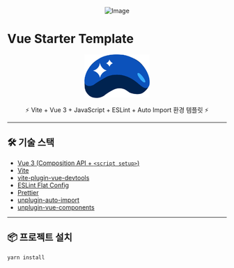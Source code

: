 <p align="center">
<img width="675" alt="Image" src="https://github.com/user-attachments/assets/884a01c9-ded7-431a-a326-5e0437039041" />
</p>

# Vue Starter Template

<p align="center">
  <img alt="Vue Logo" width="150" src="./public/choosla.svg" />
</p>

<p align="center">
  ⚡️ Vite + Vue 3 + JavaScript + ESLint + Auto Import 환경 템플릿 ⚡️
</p>

---

## 🛠️ 기술 스택

- [Vue 3 (Composition API + `<script setup>`)](https://vuejs.org/)
- [Vite](https://vitejs.dev/)
- [vite-plugin-vue-devtools](https://github.com/webfansplz/vite-plugin-vue-devtools)
- [ESLint Flat Config](https://eslint.org/)
- [Prettier](https://prettier.io/)
- [unplugin-auto-import](https://github.com/antfu/unplugin-auto-import)
- [unplugin-vue-components](https://github.com/antfu/unplugin-vue-components)


---

## 📦 프로젝트 설치

```bash
yarn install
